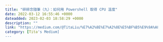 ```yaml
---
title: "碎碎念隨筆（九）：如何用 Powershell 取得 CPU 溫度"
date: 2022-03-12 16:55:46 +0000
dateadded: 2023-02-03 18:58:29 +0000
description: ""
link: "https://medium.com/@TitaLiu/%E7%A2%8E%E7%A2%8E%E5%BF%B5%E9%9A%A8%E7%AD%86-%E4%B9%9D-%E5%A6%82%E4%BD%95%E7%94%A8-powershell-%E5%8F%96%E5%BE%97-cpu-%E6%BA%AB%E5%BA%A6-5ec802b8e5e9?source=rss-1f0703e3e84b------2"
category: [Tita's Medium]
---
```

